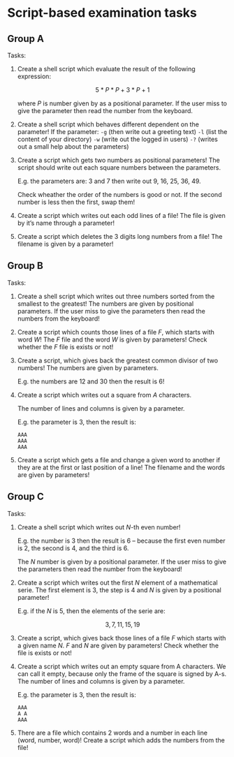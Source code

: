 # Script-based examination tasks

## Group A

Tasks:

1. Create a shell script which evaluate the result of the following expression: 

    ```math
    5*P*P+3*P+1
    ```

    where $P$ is number given by as a positional parameter.
    If the user miss to give the parameter then read the number from the keyboard.


1. Create a shell script which behaves different dependent on the parameter!
    If the parameter:
        `-g` (then write out a greeting text)
        `-l` (list the content of your directory)
        `-w` (write out the logged in users)
        `-?` (writes out a small help about the parameters)

1. Create a script which gets two numbers as positional parameters!
    The script should write out each square numbers between the parameters. 
    
    E.g. the parameters are: $3$ and $7$ then write out $9$, $16$, $25$, $36$, $49$.

    Check wheather the order of the numbers is good or not.
    If the second number is less then the first, swap them!

1. Create a script which writes out each odd lines of a file!
    The file is given by it’s name through a parameter!

1. Create a script which deletes the 3 digits long numbers from a file!
    The filename is given by a parameter!


## Group B

Tasks:

1. Create a shell script which writes out three numbers sorted from the smallest to the greatest!
    The numbers are given by positional parameters.
    If the user miss to give the parameters then read the numbers from the keyboard!

2. Create a script which counts those lines of a file $F$, which starts with word $W$!
    The $F$ file and the word $W$ is given by parameters!
    Check whether the $F$ file is exists or not!

3. Create a script, which gives back the greatest common divisor of two numbers!
    The numbers are given by parameters.
    
    E.g. the numbers are $12$ and $30$ then the result is $6$!

4. Create a script which writes out a square from $A$ characters. 

    The number of lines and columns is given by a parameter.
    
    E.g. the parameter is 3, then the result is:
    
    ```
    AAA
    AAA
    AAA
    ```

5. Create a script which gets a file and change a given word to another if they are at the first or last position of a line!
    The filename and the words are given by parameters!


## Group C

Tasks:

1. Create a shell script which writes out $N$-th even number!

    E.g. the number is $3$ then the result is $6$ – because the first even number is $2$, the second is $4$, and the third is $6$.
    
    The $N$ number is given by a positional parameter.
    If the user miss to give the parameters then read the number from the keyboard!

2. Create a script which writes out the first $N$ element of a mathematical serie.
    The first element is $3$, the step is $4$ and $N$ is given by a positional parameter!
    
    E.g. if the $N$ is $5$, then the elements of the serie are:

    $$3, 7, 11, 15, 19$$

3. Create a script, which gives back those lines of a file $F$ which starts with a given name $N$. 
    $F$ and $N$ are given by parameters! 
    Check whether the file is exists or not!

4. Create a script which writes out an empty square from A characters.
    We can call it empty, because only the frame of the square is signed by A-s.
    The number of lines and columns is given by a parameter. 
    
    E.g. the parameter is $3$, then the result is:
    
    ```
    AAA
    A A
    AAA
    ```

5. There are a file which contains $2$ words and a number in each line (word, number, word)!
    Create a script which adds the numbers from the file!
